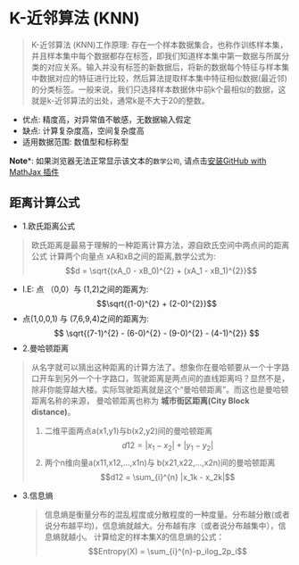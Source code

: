 # K-近邻算法 (KNN)
> K-近邻算法 (KNN)工作原理: 存在一个样本数据集合，也称作训练样本集，并且样本集中每个数据都存在标签，即我们知道样本集中第一数据与所属分类的对应关系。输入并没有标签的新数据后，将新的数据每个特征与样本集中数据对应的特征进行比较，然后算法提取样本集中特征相似数据(最近邻)的分类标签。一般来说，我们只选择样本数据休中前k个最相似的数据，这就是k-近邻算法的出处，通常k是不大于20的整数。

* 优点: 精度高，对异常值不敏感，无数据输入假定
* 缺点: 计算复杂度高，空间复杂度高
* 适用数据范围: 数值型和标称型

**Note***: 如果浏览器无法正常显示该文本的`数学公司`, 请点击[安装GitHub with MathJax 插件](https://chrome.google.com/webstore/detail/github-with-mathjax/ioemnmodlmafdkllaclgeombjnmnbima/related)

## 距离计算公式
* 1.欧氏距离公式
> 欧氏距离是最易于理解的一种距离计算方法，源自欧氏空间中两点间的距离公式
> 计算两个向量点 xA和xB之间的距离,数学公式为:
> $$d = \sqrt{(xA_0 - xB_0)^{2} + (xA_1 - xB_1)^{2}}$$
  * I.E: 点 （0,0）与 (1,2)之间的距离为:
  $$\sqrt{(1-0)^{2} + (2-0)^{2}}$$
  * 点(1,0,0,1) 与 (7,6,9,4)之间的距离为:
  $$ \sqrt{(7-1)^{2} - (6-0)^{2} - (9-0)^{2} - (4-1)^{2}} $$
* 2.曼哈顿距离
> 从名字就可以猜出这种距离的计算方法了。想象你在曼哈顿要从一个十字路口开车到另外一个十字路口，驾驶距离是两点间的直线距离吗？显然不是，除非你能穿越大楼。实际驾驶距离就是这个“曼哈顿距离”。而这也是曼哈顿距离名称的来源， 曼哈顿距离也称为 **城市街区距离(City Block distance)**。
> 1. 二维平面两点a(x1,y1)与b(x2,y2)间的曼哈顿距离
> $$d12= |x_1 - x_2| + |y_1 - y_2|$$
> 2. 两个n维向量a(x11,x12,…,x1n)与 b(x21,x22,…,x2n)间的曼哈顿距离
> $$d12 = \sum_{i}^{n} |x_1k - x_2k|$$
* 3.信息熵
  > 信息熵是衡量分布的混乱程度或分散程度的一种度量。分布越分散(或者说分布越平均)，信息熵就越大。分布越有序（或者说分布越集中），信息熵就越小。
  > 计算给定的样本集X的信息熵的公式：
  > $$Entropy(X) = \sum_{i}^{n}-p_ilog_2p_i$$
